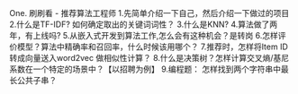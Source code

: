 One. 刷刷看 - 推荐算法工程师
1.先简单介绍一下自己，然后介绍一下做过的项目 
2.什么是TF-IDF? 如何确定取出的关键词词性？
3.什么是KNN?
4.算法做了两年，有上线吗?
5.从嵌入式开发到算法工作,怎么会有这种机会？是转岗
6.怎样评价模型？算法中精确率和召回率，什么时候该用哪个？
7.推荐时，怎样将Item ID转成向量送入word2vec 做相似性计算？
8.什么是决策树？怎样计算交叉熵/基尼系数在一个特定的场景中？【以招聘为例】
9.编程题： 怎样找到两个字符串中最长公共子串？
